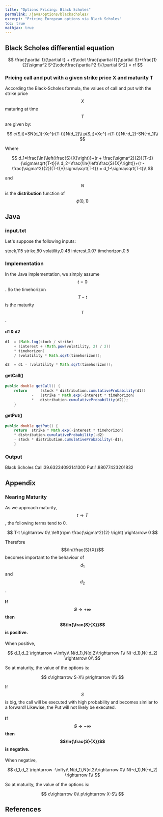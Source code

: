 ```yaml
---
title: "Options Pricing: Black Scholes"
permalink: /java/options/blackscholes/
excerpt: "Pricing European options via Black Scholes"
toc: true
mathjax: true
---
```



## Black Scholes differential equation

$$
\frac{\partial f}{\partial t} + rS\cdot \frac{\partial f}{\partial S}+\frac{1}{2}\sigma^2 S^2\cdot\frac{\partial^2 f}{\partial S^2} = rf
$$

### Pricing call and put with a given strike price X and maturity T

According the Black-Scholes formula, the values of call and put with the strike price $$X$$ maturing at time $$T$$ are given by:

$$
c(S,t)=SN(d_1)-Xe^{r(T-t)}N(d_2)\\
p(S,t)=Xe^{-r(T-t)}N(-d_2)-SN(-d_1)\\
$$

Where

$$
d_1=\frac{\ln{\left(\frac{S}{X}\right)}+(r + \frac{\sigma^2}{2})(T-t)}{\sigma\sqrt{T-t}}\\
d_2=\frac{\ln{\left(\frac{S}{X}\right)}+(r - \frac{\sigma^2}{2})(T-t)}{\sigma\sqrt{T-t}} = d_1-\sigma\sqrt{T-t}\\
$$

and $$N$$ is the __distribution__ function of $$\phi(0,1)$$

###

## Java

### input.txt

Let's suppose the following inputs:

stock,115
strike,80
volatility,0.48
interest,0.07
timehorizon,0.5

### Implementation

In the Java implementation, we simply assume $$t=0$$.
So the timehorizon $$T-t$$ is the maturity $$T$$. 


#### d1 & d2

```java
d1 	= (Math.log(stock / strike) 
	+ (interest + (Math.pow(volatility, 2) / 2)) 
	* timehorizon)
	/ (volatility * Math.sqrt(timehorizon));

d2 	= d1 - (volatility * Math.sqrt(timehorizon));
```

#### getCall()

```java
public double getCall() {
    return      (stock * distribution.cumulativeProbability(d1))
            -   (strike * Math.exp(-interest * timehorizon)
            *   distribution.cumulativeProbability(d2));
    }
```

#### getPut()
```java
public double getPut() {
    return  strike * Math.exp(-interest * timehorizon)
    * distribution.cumulativeProbability(-d2)
    - stock * distribution.cumulativeProbability(-d1);
    }
```

### Output

Black Scholes
	Call:39.63234093141300
	Put:1.88077423201832

## Appendix

### Nearing Maturity

As we approach maturity, $$t \rightarrow T$$, the following terms tend to 0.

$$
T-t \rightarrow 0\\
\left(r\pm \frac{\sigma^2}{2} \right) \rightarrow 0
$$

Therefore $$\ln{\frac{S}{X}}$$ becomes important to the behaviour of $$d_1$$ and $$d_2$$.


#### If $$S \rightarrow +\infty$$ then $$\ln{\frac{S}{X}}$$ is positive.

When positive,

$$
d_1,d_2 \rightarrow +\infty\\
N(d_1),N(d,2)\rightarrow 1\\
N(-d_1),N(-d_2) \rightarrow 0\\
$$

So at maturity, the value of the options is:

$$
c\rightarrow S-X\\
p\rightarrow 0\\
$$ 

If $$S$$ is big, the call will be executed with high probability and becomes similar to a forward!
Likewise, the Put will not likely be executed.


#### If $$S \rightarrow -\infty$$ then $$\ln{\frac{S}{X}}$$ is negative.

When negative,

$$
d_1,d_2 \rightarrow -\infty\\
N(d_1),N(d,2)\rightarrow 0\\
N(-d_1),N(-d_2) \rightarrow 1\\
$$

So at maturity, the value of the options is:

$$
c\rightarrow 0\\
p\rightarrow X-S\\
$$ 

## References